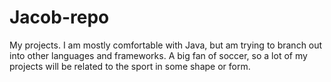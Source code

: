 # Jacob-repo
My projects. I am mostly comfortable with Java, but am trying to branch out into other languages and frameworks. A big fan of soccer, so a lot of my projects will be related to the sport in some shape or form.
